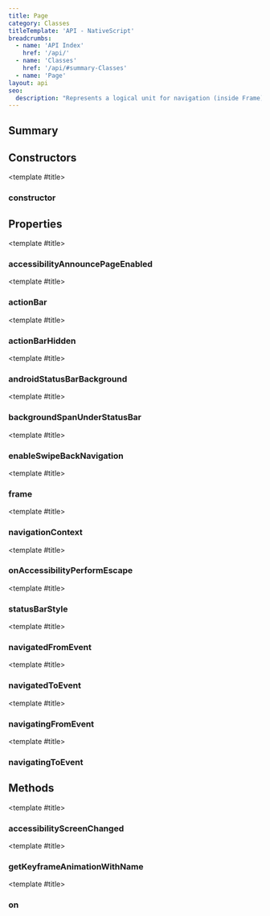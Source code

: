 ```yaml
---
title: Page
category: Classes
titleTemplate: 'API - NativeScript'
breadcrumbs: 
  - name: 'API Index'
    href: '/api/'
  - name: 'Classes'
    href: '/api/#summary-Classes'
  - name: 'Page'
layout: api
seo:
  description: "Represents a logical unit for navigation (inside Frame)."
---
```


<!-- This page is auto generated, do not edit manually. -->
<!-- Run "yarn generate:api-docs" to regenerate -->

<script setup lang="ts">
  import { provide } from "vue";
  import API_DATA from "./Page.data.json";
  
  provide('API_DATA', API_DATA);
</script>

<APIRefHierarchy v-once />

<APIRefComment commentBase64="eyJibG9ja1RhZ3MiOltdLCJtb2RpZmllclRhZ3MiOnt9LCJzdW1tYXJ5IjpbeyJraW5kIjoidGV4dCIsInRleHQiOiJSZXByZXNlbnRzIGEgbG9naWNhbCB1bml0IGZvciBuYXZpZ2F0aW9uIChpbnNpZGUgRnJhbWUpLiJ9XX0=" v-once />

## <Heading ignore>Summary</Heading>

<APIRefSummary v-once />

## Constructors

<div class="">

<APIRef for="18200" v-once>

<template #title>

### constructor

</template>

</APIRef>

</div>

## Properties

<div class="isPublic">

<APIRef for="18216" v-once>

<template #title>

### accessibilityAnnouncePageEnabled

</template>

</APIRef>

</div>

<div class="isPublic">

<APIRef for="18212" v-once>

<template #title>

### actionBar

</template>

</APIRef>

</div>

<div class="isPublic">

<APIRef for="18205" v-once>

<template #title>

### actionBarHidden

</template>

</APIRef>

</div>

<div class="isPublic">

<APIRef for="18204" v-once>

<template #title>

### androidStatusBarBackground

</template>

</APIRef>

</div>

<div class="isPublic">

<APIRef for="18202" v-once>

<template #title>

### backgroundSpanUnderStatusBar

</template>

</APIRef>

</div>

<div class="isPublic">

<APIRef for="18206" v-once>

<template #title>

### enableSwipeBackNavigation

</template>

</APIRef>

</div>

<div class="isPublic">

<APIRef for="18211" v-once>

<template #title>

### frame

</template>

</APIRef>

</div>

<div class="isPublic">

<APIRef for="18210" v-once>

<template #title>

### navigationContext

</template>

</APIRef>

</div>

<div class="isPublic isOptional">

<APIRef for="18213" v-once>

<template #title>

### onAccessibilityPerformEscape

</template>

</APIRef>

</div>

<div class="isPublic">

<APIRef for="18203" v-once>

<template #title>

### statusBarStyle

</template>

</APIRef>

</div>

<div class="isPublic isStatic isReadonly">

<APIRef for="18120" v-once>

<template #title>

### navigatedFromEvent

</template>

</APIRef>

</div>

<div class="isPublic isStatic isReadonly">

<APIRef for="18118" v-once>

<template #title>

### navigatedToEvent

</template>

</APIRef>

</div>

<div class="isPublic isStatic isReadonly">

<APIRef for="18119" v-once>

<template #title>

### navigatingFromEvent

</template>

</APIRef>

</div>

<div class="isPublic isStatic isReadonly">

<APIRef for="18117" v-once>

<template #title>

### navigatingToEvent

</template>

</APIRef>

</div>

## Methods

<div class="isPublic">

<APIRef for="18269" v-once>

<template #title>

### accessibilityScreenChanged

</template>

</APIRef>

</div>

<div class="isPublic">

<APIRef for="18207" v-once>

<template #title>

### getKeyframeAnimationWithName

</template>

</APIRef>

</div>

<div class="isPublic">

<APIRef for="18217" v-once>

<template #title>

### on

</template>

</APIRef>

</div>
